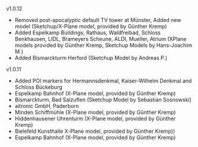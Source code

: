 
v1.0.12
* Removed post-apocalyptic default TV tower at Münster, Added new model (Sketchup/X-Plane model, provided by Günther Kremp)
* Added Espelkamp Buildings, Rathaus, Waldfreibad, Schloss Benkhausen, LIDL, Brameyers Scheune, ALDI, Mueller, Atrium (XPlane models provided by Günther Kremp, Sketchup Models by Hans-Joachim M.)
* Added Bismarckturm Herford (Sketchup Model by Andreas P.)

v1.0.11
* Added POI markers for Hermannsdenkmal, Kaiser-Wilhelm Denkmal and Schloss Bückeburg
* Espelkamp Bahnhof (X-Plane model, provided by Günther Kremp)
* Bismarckturm, Bad Salzuflen (Sketchup Model by Sebastian Sosnowski)
* aitronic GmbH, Paderborn
* Minden Schiffmühle (X-Plane model, provided by Günther Kremp)
* Hiddenhausener Uhrenturm (X-Plane model, provided by Günther Kremp)
* Bielefeld Kunsthalle X-Plane model, provided by Günther Kremp))
* Espelkamp Bahnhof (X-Plane model, provided by Günther Kremp)